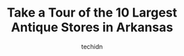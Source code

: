 ---
layout: ampstory
image: https://i0.wp.com/paketmu.com/wp-content/uploads/2023/06/touch-of-heaven-antique-mall-0-in-arkansas-1686370371.jpeg?resize=640,853
author: techidn
featured: false
description: Explore the diverse Antique Store scene in Arkansas, home to an incredible selection of 10 establishments catering to every taste. Whether youre in search of iconic favorites or undiscovere
title: Take a Tour of the 10 Largest Antique Stores in Arkansas
cover:
   title: Take a Tour of the 10 Largest Antique Stores in Arkansas
   subtitle: RICKPATE
   background: https://paketmu.com/wp-content/uploads/2023/06/touch-of-heaven-antique-mall-0-in-arkansas-1686370371.jpeg

pages: 
 - layout: thirds
   top: <h1>#1 The Cotton Shed Vintage Market</h1>
   bottom: "<p>I have come to this market for nearly 4 years and have never been disappointed by it. From the outside it looks like a small little 10 minute shop, but once you enter is </p>"
   background: https://paketmu.com/wp-content/uploads/2023/06/touch-of-heaven-antique-mall-1-in-arkansas-1686370373.jpeg
   backgroundblur: true
 - layout: thirds
   top: <h1>#2 Arkansas Peddlers Antique Mall</h1>
   bottom: "<p>Great place to stop by and look around. Prices are antique prices and well preserved. Very clean and each booth area is well stocked. I loved the wide variety of things t</p>"
   background: https://paketmu.com/wp-content/uploads/2023/06/touch-of-heaven-antique-mall-2-in-arkansas-1686370374.jpeg
   cta:
      link: https://paketmu.com/take-a-tour-of-the-10-largest-antique-stores-in-arkansas/
      text: Take a Tour of the 10 Largest Antique Stores in Arkansas
 - layout: thirds
   top: <h1>#3 Rose Antique Mall & Flea Market</h1>
   bottom: "<p>This lady, Sharon made a 13 yr olds day. He is a very musical kid and wanted to try something different such as a guitar or mandolin he found at Roses. She approach</p>"
   background: https://paketmu.com/wp-content/uploads/2023/06/touch-of-heaven-antique-mall-3-in-arkansas-1686370375.jpeg
   cta:
      link: https://paketmu.com/take-a-tour-of-the-10-largest-antique-stores-in-arkansas/
      text: Take a Tour of the 10 Largest Antique Stores in Arkansas
 - layout: thirds
   top: <h1>#4 Somewhere In Time Antique Mall</h1>
   bottom: "<p>717 W Walnut St, Rogers, AR 72756, United States</p>"
   background: https://images.unsplash.com/photo-1632260260864-caf7fde5ec36?ixlib=rb-4.0.3&ixid=MnwxMjA3fDB8MHxwaG90by1wYWdlfHx8fGVufDB8fHx8&auto=format&fit=crop&w=640&h=853&q=80
   cta:
      link: https://paketmu.com/take-a-tour-of-the-10-largest-antique-stores-in-arkansas/
      text: Take a Tour of the 10 Largest Antique Stores in Arkansas
 - layout: thirds
   top: <h1>#5 Homestead Antique Mall & Flea Market</h1>
   bottom: "<p>3223 W Hudson Rd, Rogers, AR 72756, United States</p>"
   background: https://images.unsplash.com/photo-1608501821300-4f99e58bba77?ixlib=rb-4.0.3&ixid=MnwxMjA3fDB8MHxwaG90by1wYWdlfHx8fGVufDB8fHx8&auto=format&fit=crop&w=640&h=853&q=80
   cta:
      link: https://paketmu.com/take-a-tour-of-the-10-largest-antique-stores-in-arkansas/
      text: Take a Tour of the 10 Largest Antique Stores in Arkansas
 - layout: thirds
   top: <h1>#6 Antiques & Uniques Market</h1>
   bottom: "<p>22430 I-30 Frontage Rd, Bryant, AR 72022, United States</p>"
   background: https://images.unsplash.com/photo-1462556791646-c201b8241a94?ixlib=rb-4.0.3&ixid=MnwxMjA3fDB8MHxwaG90by1wYWdlfHx8fGVufDB8fHx8&auto=format&fit=crop&w=640&h=853&q=80
   cta:
      link: https://paketmu.com/take-a-tour-of-the-10-largest-antique-stores-in-arkansas/
      text: Take a Tour of the 10 Largest Antique Stores in Arkansas
 - layout: thirds
   top: <h1>#7 Touch of Heaven Antique Mall</h1>
   bottom: "<p>1055 Harkrider St, Conway, AR 72032, United States</p>"
   background: https://images.unsplash.com/photo-1599422314077-f4dfdaa4cd09?ixlib=rb-4.0.3&ixid=MnwxMjA3fDB8MHxwaG90by1wYWdlfHx8fGVufDB8fHx8&auto=format&fit=crop&w=640&h=853&q=80
   cta:
      link: https://paketmu.com/take-a-tour-of-the-10-largest-antique-stores-in-arkansas/
      text: Take a Tour of the 10 Largest Antique Stores in Arkansas
 - layout: thirds
   middle: Continue reading...
   background: https://images.unsplash.com/photo-1580610447943-1bfbef5efe07?ixlib=rb-4.0.3&ixid=MnwxMjA3fDB8MHxwaG90by1wYWdlfHx8fGVufDB8fHx8&auto=format&fit=crop&w=640&h=853&q=80
   cta:
      link: https://paketmu.com/take-a-tour-of-the-10-largest-antique-stores-in-arkansas/
      text: Take a Tour of the 10 Largest Antique Stores in Arkansas
      
---